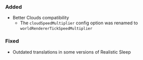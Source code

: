### Added

- Better Clouds compatibility
  - The `cloudSpeedMultiplier` config option was renamed to `worldRendererTickSpeedMultiplier`

### Fixed

- Outdated translations in some versions of Realistic Sleep
